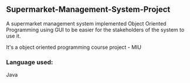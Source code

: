 ## Supermarket-Management-System-Project
A supermarket management system implemented Object Oriented Programming using
GUI to be easier for the stakeholders of the system to use it.

It's a object oriented programming course project - MIU

### Language used:
Java

